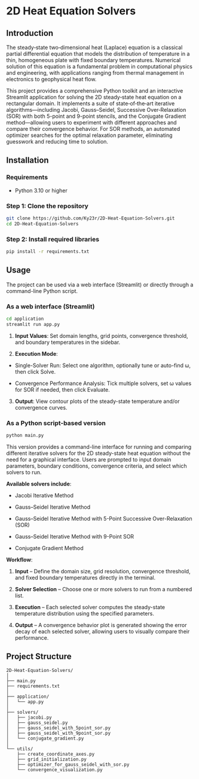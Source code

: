 # 2D Heat Equation Solvers

## Introduction

The steady‐state two‐dimensional heat (Laplace) equation is a classical partial differential equation that models the distribution of temperature in a thin, homogeneous plate with fixed boundary temperatures. Numerical solution of this equation is a fundamental problem in computational physics and engineering, with applications ranging from thermal management in electronics to geophysical heat flow.

This project provides a comprehensive Python toolkit and an interactive Streamlit application for solving the 2D steady‐state heat equation on a rectangular domain. It implements a suite of state‐of‐the‐art iterative algorithms—including Jacobi, Gauss–Seidel, Successive Over‐Relaxation (SOR) with both 5-point and 9-point stencils, and the Conjugate Gradient method—allowing users to experiment with different approaches and compare their convergence behavior. For SOR methods, an automated optimizer searches for the optimal relaxation parameter, eliminating guesswork and reducing time to solution.

## Installation

### Requirements

- Python 3.10 or higher

### Step 1: Clone the repository

```bash
git clone https://github.com/Ky23r/2D-Heat-Equation-Solvers.git
cd 2D-Heat-Equation-Solvers
```

### Step 2: Install required libraries

```bash
pip install -r requirements.txt
```

## Usage

The project can be used via a web interface (Streamlit) or directly through a command-line Python script.

### As a web interface (Streamlit)

```bash
cd application
streamlit run app.py
```

1. **Input Values**: Set domain lengths, grid points, convergence threshold, and boundary temperatures in the sidebar.

2. **Execution Mode**:

- Single-Solver Run: Select one algorithm, optionally tune or auto-find ω, then click Solve.

- Convergence Performance Analysis: Tick multiple solvers, set ω values for SOR if needed, then click Evaluate.

3. **Output**: View contour plots of the steady-state temperature and/or convergence curves.

### As a Python script-based version

```bash
python main.py
```

This version provides a command-line interface for running and comparing different iterative solvers for the 2D steady-state heat equation without the need for a graphical interface. Users are prompted to input domain parameters, boundary conditions, convergence criteria, and select which solvers to run.

**Available solvers include**:

- Jacobi Iterative Method

- Gauss–Seidel Iterative Method

- Gauss–Seidel Iterative Method with 5-Point Successive Over-Relaxation (SOR)

- Gauss–Seidel Iterative Method with 9-Point SOR

- Conjugate Gradient Method

**Workflow**:

1. **Input** – Define the domain size, grid resolution, convergence threshold, and fixed boundary temperatures directly in the terminal.

2. **Solver Selection** – Choose one or more solvers to run from a numbered list.

3. **Execution** – Each selected solver computes the steady-state temperature distribution using the specified parameters.

4. **Output** – A convergence behavior plot is generated showing the error decay of each selected solver, allowing users to visually compare their performance.

## Project Structure

```
2D-Heat-Equation-Solvers/
│
├── main.py
├── requirements.txt
│
├── application/
│   └── app.py
│
├── solvers/
│   ├── jacobi.py
│   ├── gauss_seidel.py
│   ├── gauss_seidel_with_5point_sor.py
│   ├── gauss_seidel_with_9point_sor.py
│   └── conjugate_gradient.py
│
└── utils/
    ├── create_coordinate_axes.py
    ├── grid_initialization.py
    ├── optimizer_for_gauss_seidel_with_sor.py
    └── convergence_visualization.py
```
